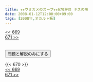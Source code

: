 ```yaml
---
title: ★★ウミガメのスープ★★670杯目 キスの味
date: 2008-01-12T12:00:00+09:00
tags: [2008年,オカルト板]
---
```

<div class="th_left"><a href="../669"><< 669</a></div>
<div class="th_right"><a href="../671">671 >></a></div>
<br><br>
<script src="../../js/cupsoup.js"></script>
<form>
<input type="button" value="問題と解説のみにする" onClick="toggleCupsoup()">
</form>
{{< 670 >}}
<div class="th_left"><a href="../669"><< 669</a></div>
<div class="th_right"><a href="../671">671 >></a></div>